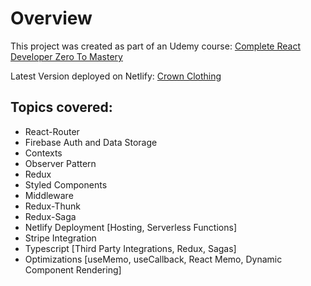 # Overview
This project was created as part of an Udemy course:
[Complete React Developer Zero To Mastery](https://www.udemy.com/course/complete-react-developer-zero-to-mastery)

Latest Version deployed on Netlify:
[Crown Clothing](https://cerulean-macaron-d14353.netlify.app)

## Topics covered:
- React-Router
- Firebase Auth and Data Storage
- Contexts
- Observer Pattern
- Redux
- Styled Components
- Middleware
- Redux-Thunk
- Redux-Saga
- Netlify Deployment [Hosting, Serverless Functions]
- Stripe Integration
- Typescript [Third Party Integrations, Redux, Sagas]
- Optimizations [useMemo, useCallback, React Memo, Dynamic Component Rendering]